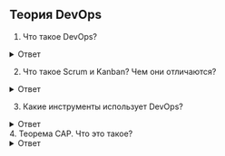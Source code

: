 ## Теория DevOps

1. Что такое DevOps?
<details>
  <summary>Ответ</summary>
DevOps - это методология разработки программного обеспечения, объединяющая разработку (Development) и эксплуатацию (Operations) в единое целое. Основная цель DevOps - обеспечить более эффективное и совместное взаимодействие между разработчиками программного обеспечения и системными администраторами, чтобы улучшить процессы разработки, развертывания и поддержки программных продуктов.

DevOps стремится к автоматизации процессов разработки, тестирования, поставки и развертывания программного обеспечения. Это позволяет ускорить циклы разработки и обновления, улучшить качество продукта и сократить время между внесением изменений и их появлением в продакшене. Важными практиками DevOps являются непрерывная интеграция (Continuous Integration), непрерывное развертывание (Continuous Deployment) и непрерывная доставка (Continuous Delivery).

DevOps также подразумевает культурные изменения в организации, направленные на сокращение разрыва между разработчиками и операционными командами. Он поддерживает совместное владение процессами и ответственность за качество и стабильность программного обеспечения. Команды DevOps также обычно используют инструменты автоматизации и системы управления конфигурацией, чтобы обеспечить согласованность и надежность в различных средах разработки и эксплуатации.

В целом, DevOps способствует созданию гибких и адаптивных организаций, способных быстро реагировать на изменения требований рынка и обеспечивать непрерывное улучшение процессов разработки и эксплуатации программного обеспечения.
</details>

2. Что такое Scrum и Kanban? Чем они отличаются?
<details>
  <summary>Ответ</summary>
  Scrum и Kanban являются двумя популярными методологиями управления проектами и разработкой программного обеспечения. Они оба относятся к Agile-подходу, который ставит целью увеличение гибкости, прозрачности и коллаборации в процессе разработки.

Scrum:
Scrum является итеративной и инкрементальной методологией управления проектами. Он основан на принципе разделения работы на небольшие, управляемые периоды времени, называемые спринтами. Каждый спринт обычно длится от 1 до 4 недель, и в его рамках команда разрабатывает, тестирует и доставляет определенный набор функциональности. Спринты состоят из нескольких основных событий, таких как планирование спринта, обзор спринта и ежедневные стендап-встречи. Работа ведется в тесном взаимодействии с заказчиком или продуктовым владельцем, который определяет приоритеты и требования. Scrum также акцентирует важность самоорганизации команды и регулярное обновление планов на основе обратной связи и опыта.

Kanban:
Kanban - это методология визуализации и управления потоком работы. Она основана на принципе ограниченного рабочего процесса (WIP) и акцентирует внимание на равномерном потоке выполнения задач. Канбан-доска визуализирует этот поток работы, разделяя его на колонки, представляющие различные стадии процесса. Каждая задача представлена карточкой, которая перемещается по доске от одной колонки к другой, отражая свой текущий статус. Канбан обычно используется для управления непрерывным потоком задач, а не для определенных спринтов или временных рамок. Он также позволяет команде вносить изменения в приоритеты и добавлять новые задачи в любой момент времени. Kanban способствует оптимизации потока работы, устранению узких мест и минимизации времени отклика.

Отличия между Scrum и Kanban:

Временные рамки: Scrum работает в рамках итеративных спринтов, имеющих фиксированную продолжительность, в то время как Kanban является непрерывным процессом без специальных временных ограничений.
Планирование и приоритизация: Scrum использует планирование спринта и продуктовый бэклог для определения задач на каждый спринт, а также имеет роли, такие как продуктовый владелец. В Kanban задачи выбираются из общего потока работы и могут быть добавлены или изменены в любое время.
Организация команды: Scrum акцентирует важность самоорганизации команды и имеет роли, такие как scrum-мастер и продуктовый владелец. В Kanban команды обычно организованы по принципу функциональности или экспертности.
Ограничение рабочего процесса: Kanban использует концепцию ограниченного рабочего процесса (WIP) для управления объемом работы, которая может быть выполнена одновременно. В Scrum спринты могут ограничить объем работы через выбор задач на каждый спринт.
Оба метода имеют свои преимущества и могут быть эффективно применены в различных ситуациях, в зависимости от конкретных потребностей команды и проекта.
</details>
  
3. Какие инструменты использует DevOps?
<details>
  <summary>Ответ</summary>
DevOps включает в себя широкий спектр инструментов, которые поддерживают автоматизацию, совместную работу и управление циклом разработки программного обеспечения. Вот некоторые из основных инструментов, часто используемых в DevOps:

Системы управления версиями (Version Control Systems, VCS): Например, Git, Mercurial, Subversion. VCS позволяют командам отслеживать изменения в коде, вносить их, объединять изменения от разных разработчиков и управлять версиями источников.

Инструменты для непрерывной интеграции и развертывания (Continuous Integration/Continuous Deployment, CI/CD): Например, Jenkins, Travis CI, CircleCI, GitLab CI/CD, TeamCity. Они автоматизируют процессы сборки, интеграции, тестирования и развертывания кода, позволяя быстро и надежно доставлять изменения в продакшн.

Контейнеризация и оркестрация: Например, Docker, Kubernetes, Docker Swarm, Apache Mesos. Контейнеризация позволяет упаковывать приложения и их зависимости в контейнеры для обеспечения портативности и изоляции. Оркестрационные инструменты управляют развертыванием и масштабированием контейнеров.

Конфигурационные инструменты и инфраструктура как код: Например, Ansible, Chef, Puppet, Terraform. Они позволяют описывать и управлять инфраструктурой и конфигурацией системы в виде кода, что способствует автоматизации развертывания и обеспечивает консистентность среды.

Мониторинг и логирование: Например, Prometheus, Grafana, ELK Stack (Elasticsearch, Logstash, Kibana). Инструменты мониторинга помогают отслеживать состояние приложений и инфраструктуры, обнаруживать проблемы и оптимизировать производительность.

Облачные платформы и провайдеры услуг: Например, Amazon Web Services (AWS), Microsoft Azure, Google Cloud Platform (GCP). Облачные платформы предоставляют вычислительные ресурсы, инструменты и услуги для развертывания и масштабирования приложений.

Коллаборативные инструменты и системы управления проектами: Например, Jira, Trello, Slack, Microsoft Teams. Эти инструменты облегчают коммуникацию, совместную работу и отслеживание задач в рамках команды.

Конкретный выбор инструментов зависит от потребностей и предпочтений команды разработчиков и операционных специалистов, а также от требований конкретного проекта или организации.
</details>
4. Теорема САР. Что это такое?

<details>
  <summary>Ответ</summary>

Теорема CAP (известная также как теорема Брюера) — эвристическое утверждение о том, что в любой реализации распределённых вычислений возможно обеспечить не более двух из трёх следующих свойств:

- Согласованность данных (англ. consistency) — во всех вычислительных узлах в один момент времени данные не противоречат друг другу;
- Доступность (англ. availability) — любой запрос к распределённой системе завершается корректным откликом, однако без гарантии, что ответы всех узлов системы совпадают;
- Устойчивость к разделению (англ. partition tolerance) — расщепление распределённой системы на несколько изолированных секций не приводит к некорректности отклика от каждой из секций.

</details>

